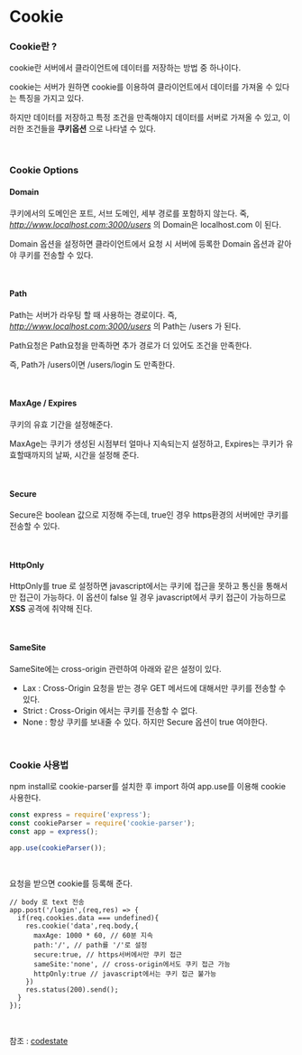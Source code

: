 # Cookie

### Cookie란 ?
cookie란 서버에서 클라이언트에 데이터를 저장하는 방법 중 하나이다.<br>

cookie는 서버가 원하면 cookie를 이용하여 클라이언트에서 데이터를 가져올 수 있다는 특징을 가지고 있다.<br>

하지만 데이터를 저장하고 특정 조건을 만족해야지 데이터를 서버로 가져올 수 있고,
이러한 조건들을 __쿠키옵션__ 으로 나타낼 수 있다.

<br>

### Cookie Options

#### Domain
쿠키에서의 도메인은 포트, 서브 도메인, 세부 경로를 포함하지 않는다.
죽, _http://www.localhost.com:3000/users_ 의 Domain은 localhost.com 이 된다.<br>

Domain 옵션을 설정하면 클라이언트에서 요청 시 서버에 등록한 Domain 옵션과 같아야 쿠키를 전송할 수 있다.

<br>

#### Path
Path는 서버가 라우팅 할 때 사용하는 경로이다.
즉, _http://www.localhost.com:3000/users_ 의 Path는 /users 가 된다.<br>

Path요청은 Path요청을 만족하면 추가 경로가 더 있어도 조건을 만족한다.<br>

즉, Path가 /users이면 /users/login 도 만족한다.

<br>

#### MaxAge / Expires
쿠키의 유효 기간을 설정해준다.<br>

MaxAge는 쿠키가 생성된 시점부터 얼마나 지속되는지 설정하고, Expires는 쿠키가 유효할때까지의 날짜, 시간을 설정해 준다.

<br>
  
#### Secure
Secure은 boolean 값으로 지정해 주는데, true인 경우 https환경의 서버에만 쿠키를 전송할 수 있다.

<br>

#### HttpOnly
HttpOnly를 true 로 설정하면 javascript에서는 쿠키에 접근을 못하고 통신을 통해서만 접근이 가능하다.
이 옵션이 false 일 경우 javascript에서 쿠키 접근이 가능하므로 __XSS__ 공격에 취약해 진다.

<br>

#### SameSite

SameSite에는 cross-origin 관련하여 아래와 같은 설정이 있다.
* Lax : Cross-Origin 요청을 받는 경우 GET 메서드에 대해서만 쿠키를 전송할 수 있다.
* Strict : Cross-Origin 에서는 쿠키를 전송할 수 없다.
* None : 항상 쿠키를 보내줄 수 있다. 하지만 Secure 옵션이 true 여야한다.

<br>

### Cookie 사용법

npm install로 cookie-parser를 설치한 후 import 하여 app.use를 이용해 cookie 사용한다.
```javascript
const express = require('express');
const cookieParser = require('cookie-parser');
const app = express();

app.use(cookieParser());

```

<br>

요청을 받으면 cookie를 등록해 준다.

```
// body 로 text 전송
app.post('/login',(req,res) => {
  if(req.cookies.data === undefined){
    res.cookie('data',req.body,{
      maxAge: 1000 * 60, // 60분 지속
      path:'/', // path를 '/'로 설정
      secure:true, // https서버에서만 쿠키 접근
      sameSite:'none', // cross-origin에서도 쿠키 접근 가능
      httpOnly:true // javascript에서는 쿠키 접근 불가능
    })
    res.status(200).send();
  }
});
```

<br>

참조 : [codestate](https://codestates.com/)
